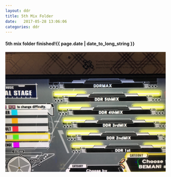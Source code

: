 ```yaml
---
layout: ddr
title: 5th Mix Folder
date:   2017-05-28 13:06:06
categories: ddr
---
```


#### 5th mix folder finished!<span class="pull-right">{{ page.date | date_to_long_string }}</span>
![](/images/pfc/+5th_mix_folder.jpg)

